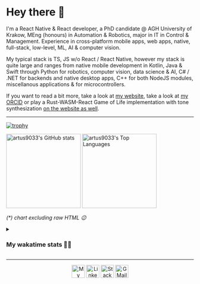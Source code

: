 # Hey there 👋

I'm a React Native & React developer, a PhD candidate @ AGH University of Krakow, MEng (honours) in Automation & Robotics, major in IT in Control & Management. Experience in cross-platform mobile apps, web apps, native, full-stack, low-level, ML, AI & computer vision.

My typical stack is TS, JS w/o React / React Native, however my stack is quite large and ranges from native mobile development in Kotlin, Java & Swift through Python for robotics, computer vision, data science & AI, C# / .NET for backends and native desktop apps, C++ for both NodeJS modules, miscellanous applications & for microcontrollers.

If you want to read a bit more, take a look at [my website](https://artus9033.now.sh), take a look at [my ORCID](https://orcid.org/0000-0002-2137-8841) or play a Rust-WASM-React Game of Life implementation with tone synthesization [on the website as well](https://artus9033.now.sh/game-of-life).

---

[![trophy](https://github-profile-trophy.vercel.app/?username=artus9033&no-frame=true)](https://github.com/ryo-ma/github-profile-trophy)

<img
      alt="artus9033's GitHub stats"
      height="200em"
      src="https://github-readme-stats.vercel.app/api?username=artus9033&show_icons=true&custom_title=GitHub%20Stats&theme=dracula">
<img
      alt="artus9033's Top Languages"
      height="200em"
      src="https://github-readme-stats.vercel.app/api/top-langs/?username=artus9033&layout=compact&custom_title=artus9033%27s%20Top%20Languages&theme=dracula&exclude_repo=DA2023&size_weight=0.5&count_weight=0.5&hide=HTML&langs_count=8">

<em>(*) chart excluding raw HTML 😉</em>

<details>
  <summary><h3>My wakatime stats 👨‍💻</h3></summary>
  <div align="center">
    <img
      alt="WakaTime Stats"
      height="200em"
      src="https://github-readme-stats.vercel.app/api/wakatime?username=artus9033&layout=compact&theme=dracula">
  </div>
</details>

---

<div align="center">
  <img
    alt="My website"
    height="35em"
    href="https://artus9033.now.sh"
    src="https://img.shields.io/badge/artus9033.now.sh-607d8b?&style=for-the-badge&logo=web&logoColor=white">
  <img
    alt="LinkedIn"
    height="35em"
    href="https://www.linkedin.com/in/artur-morys/"
    src="https://img.shields.io/badge/linkedin-%230077B5.svg?&style=for-the-badge&logo=linkedin&logoColor=white">
  <img
    alt="StackOverflow"
    height="35em"
    href="https://stackoverflow.com/users/4618440/artus9033"
    src="https://img.shields.io/badge/stack%20overflow-FE7A16?logo=stack-overflow&logoColor=white&style=for-the-badge">
  <img
    alt="GMail"
    height="35em"
    href="mailto:artus9033@gmail.com"
    src="https://img.shields.io/badge/Gmail-D14836?style=for-the-badge&logo=gmail&logoColor=white">
</div>
